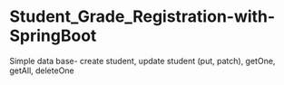 # Student_Grade_Registration-with-SpringBoot
Simple data base- create student, update student (put, patch), getOne, getAll, deleteOne
